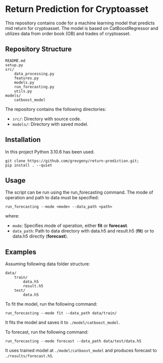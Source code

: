# Return Prediction for Cryptoasset

This repository contains code for a machine learning model that predicts mid return for cryptoasset. The model is based on CatBoostRegressor and utilizes data from order book (OB) and trades of cryptoasset.

## Repository Structure
```
README.md
setup.py
src/
    data_processing.py
    features.py
    models.py
    run_forecasting.py
    utils.py
models/
    catboost_model
```
The repository contains the following directories:

- `src/`: Directory with source code.
- `models/`: Directory with saved model.

## Installation
In this project Python 3.10.6 has been used.

```
git clone https://github.com/grevgeny/return-prediction.git;
pip install . --quiet
```

## Usage
The script can be run using the run_forecasting command. The mode of operation and path to data must be specified:
```
run_forecasting --mode <mode> --data_path <path>
```
where:

- `mode`: Specifies mode of operation, either __fit__ or __forecast__.
- `data_path`: Path to data directory with data.h5 and result.h5 (__fit__) or to data.h5 directly (__forecast__).

## Examples
Assuming following data folder structure:  
```
data/  
    train/
        data.h5
        result.h5
    test/
        data.h5
```

To fit the model, run the following command:
```
run_forecasting --mode fit --data_path data/train/
```
It fits the model and saves it to `./model/catboost_model`.

To forecast, run the following command:
```
run_forecasting --mode forecast --data_path data/test/data.h5
```
It uses trained model at `./model/catboost_model` and produces forecast to `./results/forecast.h5`.
